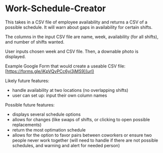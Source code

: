 # Work-Schedule-Creator
This takes in a CSV file of employee availability and returns a CSV of a possible schedule. It will warn about gaps in availability for certain shifts. 

The columns in the input CSV file are name, week, availability (for all shifts), and number of shifts wanted. 

User inputs chosen week and CSV file. Then, a downable photo is displayed.

Example Google Form that would create a useable CSV file: [https://forms.gle/iKpVQvPCc6yi3jMS9](url)

Likely future features:
- handle availability at two locations (no overlapping shifts)
- user can set up: input their own column names

Possible future features:
- displays several schedule options
- allows for changes (like swaps of shifts, or clicking to open possible replacements)
- return the most optimation schedule
- allows for the option to favor pairs between coworkers or ensure two people never work together (will need to handle if there are not possible schedules, and warning and alert for needed person)
